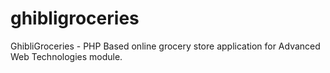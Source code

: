# ghibligroceries
GhibliGroceries - PHP Based online grocery store application for Advanced Web Technologies module.
